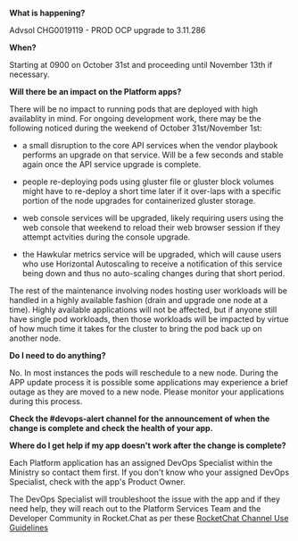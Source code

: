 **What is happening?**

Advsol CHG0019119 - PROD OCP upgrade to 3.11.286

**When?**

Starting at 0900 on October 31st and proceeding until November 13th if necessary.

**Will there be an impact on the Platform apps?**

There will be no impact to running pods that are deployed with high availablity in mind. For ongoing development work, there may be the following noticed during the weekend of October 31st/November 1st:

* a small disruption to the core API services when the vendor playbook performs an upgrade on that service. Will be a few seconds and stable again once the API service upgrade is complete.

* people re-deploying pods using gluster file or gluster block volumes might have to re-deploy a short time later if it over-laps with a specific portion of the node upgrades for containerized gluster storage.

* web console services will be upgraded, likely requiring users using the web console that weekend to reload their web browser session if they attempt actvities during the console upgrade.

* the Hawkular metrics service will be upgraded, which will cause users who use Horizontal Autoscaling to receive a notification of this service being down and thus no auto-scaling changes during that short period.

The rest of the maintenance involving nodes hosting user workloads will be handled in a highly available fashion (drain and upgrade one node at a time). Highly available applications will not be affected, but if anyone still have single pod workloads, then those workloads will be impacted by virtue of how much time it takes for the cluster to bring the pod back up on another node.

**Do I need to do anything?**

No. In most instances the pods will reschedule to a new node. During the APP update process it is possible some applications may experience a brief outage as they are moved to a new node. Please monitor your applications during this process.

**Check the #devops-alert channel for the announcement of when the change is complete and check the health of your app.**

**Where do I get help if my app doesn't work after the change is complete?**

Each Platform application has an assigned DevOps Specialist within the Ministry so contact them first. If you don't know who your assigned DevOps Specialist, check with the app's Product Owner.

The DevOps Specialist will troubleshoot the issue with the app and if they need help, they will reach out to the Platform Services Team and the Developer Community in Rocket.Chat as per these [RocketChat Channel Use Guidelines](https://developer.gov.bc.ca/Getting-human-support-for-issues-not-covered-by-devops-requests)

